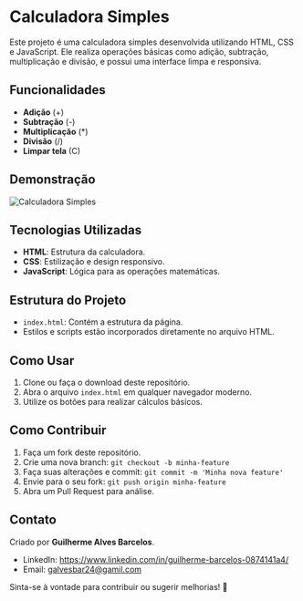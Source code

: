 # Calculadora Simples

Este projeto é uma calculadora simples desenvolvida utilizando HTML, CSS e JavaScript. Ele realiza operações básicas como adição, subtração, multiplicação e divisão, e possui uma interface limpa e responsiva.

## Funcionalidades

- **Adição** (+)
- **Subtração** (-)
- **Multiplicação** (*)
- **Divisão** (/)
- **Limpar tela** (C)

## Demonstração

![Calculadora Simples](<src/assets/Calculadora.png>)

## Tecnologias Utilizadas

- **HTML**: Estrutura da calculadora.
- **CSS**: Estilização e design responsivo.
- **JavaScript**: Lógica para as operações matemáticas.

## Estrutura do Projeto

- `index.html`: Contém a estrutura da página.
- Estilos e scripts estão incorporados diretamente no arquivo HTML.

## Como Usar

1. Clone ou faça o download deste repositório.
2. Abra o arquivo `index.html` em qualquer navegador moderno.
3. Utilize os botões para realizar cálculos básicos.

## Como Contribuir

1. Faça um fork deste repositório.
2. Crie uma nova branch: `git checkout -b minha-feature`
3. Faça suas alterações e commit: `git commit -m 'Minha nova feature'`
4. Envie para o seu fork: `git push origin minha-feature`
5. Abra um Pull Request para análise.

## Contato

Criado por **Guilherme Alves Barcelos**.

- LinkedIn: https://www.linkedin.com/in/guilherme-barcelos-0874141a4/
- Email: galvesbar24@gamil.com

Sinta-se à vontade para contribuir ou sugerir melhorias! 🚀

